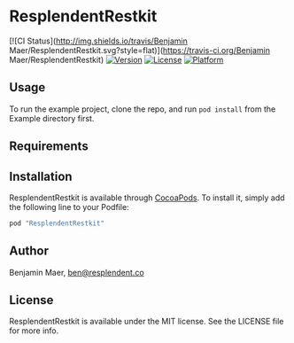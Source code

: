 # ResplendentRestkit

[![CI Status](http://img.shields.io/travis/Benjamin Maer/ResplendentRestkit.svg?style=flat)](https://travis-ci.org/Benjamin Maer/ResplendentRestkit)
[![Version](https://img.shields.io/cocoapods/v/ResplendentRestkit.svg?style=flat)](http://cocoapods.org/pods/ResplendentRestkit)
[![License](https://img.shields.io/cocoapods/l/ResplendentRestkit.svg?style=flat)](http://cocoapods.org/pods/ResplendentRestkit)
[![Platform](https://img.shields.io/cocoapods/p/ResplendentRestkit.svg?style=flat)](http://cocoapods.org/pods/ResplendentRestkit)

## Usage

To run the example project, clone the repo, and run `pod install` from the Example directory first.

## Requirements

## Installation

ResplendentRestkit is available through [CocoaPods](http://cocoapods.org). To install
it, simply add the following line to your Podfile:

```ruby
pod "ResplendentRestkit"
```

## Author

Benjamin Maer, ben@resplendent.co

## License

ResplendentRestkit is available under the MIT license. See the LICENSE file for more info.
